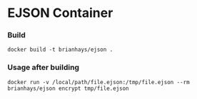# EJSON Container

### Build
```
docker build -t brianhays/ejson .
```

### Usage after building
```
docker run -v /local/path/file.ejson:/tmp/file.ejson --rm brianhays/ejson encrypt tmp/file.ejson
```

